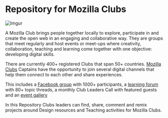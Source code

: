 # Repository for Mozilla Clubs

![Imgur](http://i.imgur.com/61WeiVu.png)

A Mozilla Club brings people together locally to explore, participate in and create the open web in an engaging and collaborative way. They are groups that meet regularly and host events or meet-ups where creativity, collaboration, teaching and learning come together with one objective: developing digital skills.

There are currently 400+ registered Clubs that span 50+ countries. [Mozilla Clubs](http://learning.mozilla.org/) Captains have the opportunity to join several digital channels that help them connect to each other and share experiences. 

This includes a [Facebook group](https://www.facebook.com/groups/mozillaclubs/) with 1000+ participants, a [learning forum](https://forum.learning.mozilla.org/c/mozilla-clubs) with 80+ topic threads, a monthly Club Leaders Call with featured guests and an [event gallery](http://mozilla.github.io/clubs-events/) 

In this Repository Clubs leaders can find, share, comment and remix projects around Design resources
and Teaching activities for Mozilla Clubs.
